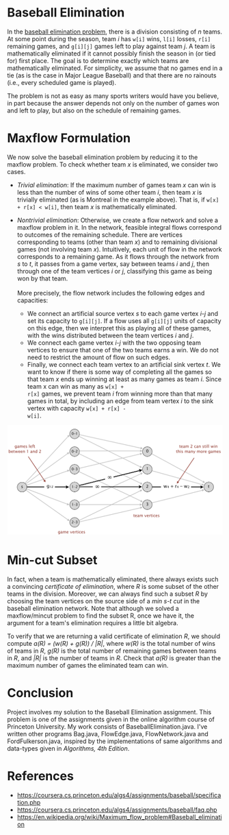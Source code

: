 # Baseball Elimination
 In the [baseball elimination problem](https://en.wikipedia.org/wiki/Maximum_flow_problem#Baseball_elimination), there is a division consisting of <em>n</em> teams. At some point during the season, team <em>i</em> has <code>w[i]</code> wins, <code>l[i]</code> losses, <code>r[i]</code> remaining games, and <code>g[i][j]</code> games left to play against team <em>j</em>. A team is mathematically eliminated if it cannot possibly finish the season in (or tied for) first place. The goal is to determine exactly which teams are mathematically eliminated. For simplicity, we assume that no games end in a tie (as is the case in Major League Baseball) and that there are no rainouts (i.e., every scheduled game is played).

The problem is not as easy as many sports writers would have you believe, in part because the answer depends not only on the number of games won and left to play, but also on the schedule of remaining games.
# Maxflow Formulation
We now solve the baseball elimination problem by reducing it to the maxflow problem. To check whether team <em>x</em> is eliminated, we consider two cases.
* <em>Trivial elimination</em>: If the maximum number of games team <em>x</em> can win is less than the number of wins of some other team <em>i</em>, then team <em>x</em> is trivially eliminated (as is Montreal in the example above). That is, if <code>w[x] + r[x] < w[i]</code>, then team <em>x</em> is mathematically eliminated.
* <em>Nontrivial elimination</em>: Otherwise, we create a flow network and solve a maxflow problem in it. In the network, feasible integral flows correspond to outcomes of the remaining schedule. There are vertices corresponding to teams (other than team <em>x</em>) and to remaining divisional games (not involving team <em>x</em>). Intuitively, each unit of flow in the network corresponds to a remaining game. As it flows through the network from <em>s</em> to <em>t</em>, it passes from a game vertex, say between teams <em>i</em> and <em>j</em>, then through one of the team vertices <em>i</em> or <em>j</em>, classifying this game as being won by that team.
                           <br><br>More precisely, the flow network includes the following edges and capacities:
  
    * We connect an artificial source vertex <em>s</em> to each game vertex <em>i-j</em> and set its capacity to <code>g[i][j]</code>. If a flow uses all <code>g[i][j]</code> units of capacity on this edge, then we interpret this as playing all of these games, with the wins distributed between the team vertices <em>i</em> and <em>j</em>.
    * We connect each game vertex <em>i-j</em> with the two opposing team vertices to ensure that one of the two teams earns a win. We do not need to restrict the amount of flow on such edges.
     * Finally, we connect each team vertex to an artificial sink vertex <em>t</em>. We want to know if there is some way of completing all the games so that team <em>x</em> ends up winning at least as many games as team <em>i</em>. Since team x can win as many as <code>w[x] + r[x]</code> games, we prevent team <em>i</em> from winning more than that many games in total, by including an edge from team vertex <em>i</em> to the sink vertex with capacity <code>w[x] + r[x] - w[i]</code>.

![](images/baseball.png) 

# Min-cut Subset
In fact, when a team is mathematically eliminated, there always exists such a convincing <em>certificate of elimination</em>, where <em>R</em> is some subset of the other teams in the division. Moreover, we can always find such a subset <em>R</em> by choosing the team vertices on the source side of a <em>min s-t cut</em> in the baseball elimination network. Note that although we solved a maxflow/mincut problem to find the subset R, once we have it, the argument for a team's elimination requires a little bit algebra.

To verify that we are returning a valid certificate of elimination<em> R</em>,  we should compute <em>a(R) = (w(R) + g(R)) / |R|</em>, where <em>w(R)</em> is the total number of wins of teams in <em>R</em>, <em>g(R)</em> is the total number of remaining games between teams in <em>R</em>, and <em>|R|</em> is the number of teams in <em>R</em>. Check that <em>a(R)</em> is greater than the maximum number of games the eliminated team can win.

# Conclusion
Project involves my solution to the Baseball Elimination assignment. This problem is one of the assignments given in the online algorithm course of Princeton University. My work consists of BaseballElimination.java. I've written other programs Bag.java, FlowEdge.java, FlowNetwork.java and FordFulkerson.java, inspired by the implementations of same algorithms and data-types given in <em>Algorithms, 4th Edition</em>. 


# References
* https://coursera.cs.princeton.edu/algs4/assignments/baseball/specification.php
* https://coursera.cs.princeton.edu/algs4/assignments/baseball/faq.php
* https://en.wikipedia.org/wiki/Maximum_flow_problem#Baseball_elimination

